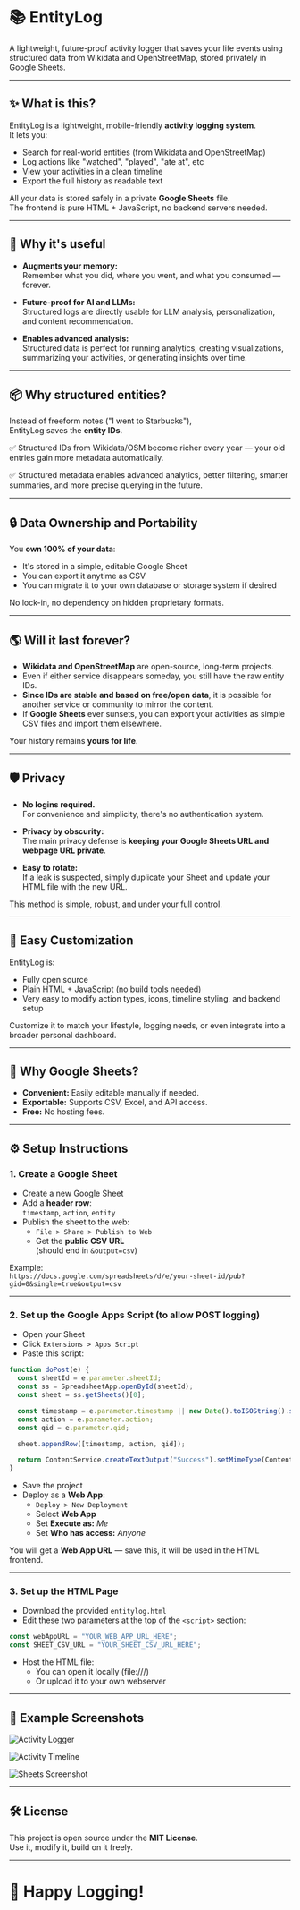 # 📚 EntityLog

A lightweight, future-proof activity logger that saves your life events using structured data from Wikidata and OpenStreetMap, stored privately in Google Sheets.

---

## ✨ What is this?

EntityLog is a lightweight, mobile-friendly **activity logging system**.  
It lets you:
- Search for real-world entities (from Wikidata and OpenStreetMap)
- Log actions like "watched", "played", "ate at", etc
- View your activities in a clean timeline
- Export the full history as readable text

All your data is stored safely in a private **Google Sheets** file.  
The frontend is pure HTML + JavaScript, no backend servers needed.

---

## 🚀 Why it's useful

- **Augments your memory:**  
  Remember what you did, where you went, and what you consumed — forever.

- **Future-proof for AI and LLMs:**  
  Structured logs are directly usable for LLM analysis, personalization, and content recommendation.

- **Enables advanced analysis:**  
  Structured data is perfect for running analytics, creating visualizations, summarizing your activities, or generating insights over time.

---

## 📦 Why structured entities?

Instead of freeform notes ("I went to Starbucks"),  
EntityLog saves the **entity IDs**.

✅ Structured IDs from Wikidata/OSM become richer every year — your old entries gain more metadata automatically.

✅ Structured metadata enables advanced analytics, better filtering, smarter summaries, and more precise querying in the future.

---

## 🔒 Data Ownership and Portability

You **own 100% of your data**:

- It's stored in a simple, editable Google Sheet
- You can export it anytime as CSV
- You can migrate it to your own database or storage system if desired

No lock-in, no dependency on hidden proprietary formats.

---

## 🌎 Will it last forever?

- **Wikidata and OpenStreetMap** are open-source, long-term projects.
- Even if either service disappears someday, you still have the raw entity IDs.
- **Since IDs are stable and based on free/open data**, it is possible for another service or community to mirror the content.
- If **Google Sheets** ever sunsets, you can export your activities as simple CSV files and import them elsewhere.

Your history remains **yours for life**.

---

## 🛡️ Privacy

- **No logins required.**  
  For convenience and simplicity, there's no authentication system.

- **Privacy by obscurity:**  
  The main privacy defense is **keeping your Google Sheets URL and webpage URL private**.

- **Easy to rotate:**  
  If a leak is suspected, simply duplicate your Sheet and update your HTML file with the new URL.

This method is simple, robust, and under your full control.

---

## 🎨 Easy Customization

EntityLog is:
- Fully open source
- Plain HTML + JavaScript (no build tools needed)
- Very easy to modify action types, icons, timeline styling, and backend setup

Customize it to match your lifestyle, logging needs, or even integrate into a broader personal dashboard.

---

## 📑 Why Google Sheets?

- **Convenient:** Easily editable manually if needed.
- **Exportable:** Supports CSV, Excel, and API access.
- **Free:** No hosting fees.

---

## ⚙️ Setup Instructions

### 1. Create a Google Sheet

- Create a new Google Sheet
- Add a **header row**:  
  `timestamp`, `action`, `entity`
- Publish the sheet to the web:
  - `File > Share > Publish to Web`
  - Get the **public CSV URL**  
    (should end in `&output=csv`)

Example:  
`https://docs.google.com/spreadsheets/d/e/your-sheet-id/pub?gid=0&single=true&output=csv`

---

### 2. Set up the Google Apps Script (to allow POST logging)

- Open your Sheet
- Click `Extensions > Apps Script`
- Paste this script:

```javascript
function doPost(e) {
  const sheetId = e.parameter.sheetId;
  const ss = SpreadsheetApp.openById(sheetId);
  const sheet = ss.getSheets()[0];

  const timestamp = e.parameter.timestamp || new Date().toISOString().split("T")[0];
  const action = e.parameter.action;
  const qid = e.parameter.qid;

  sheet.appendRow([timestamp, action, qid]);

  return ContentService.createTextOutput("Success").setMimeType(ContentService.MimeType.TEXT);
}
```

- Save the project
- Deploy as a **Web App**:
  - `Deploy > New Deployment`
  - Select **Web App**
  - Set **Execute as:** *Me*  
  - Set **Who has access:** *Anyone*

You will get a **Web App URL** — save this, it will be used in the HTML frontend.

---

### 3. Set up the HTML Page

- Download the provided `entitylog.html`
- Edit these two parameters at the top of the `<script>` section:

```javascript
const webAppURL = "YOUR_WEB_APP_URL_HERE";
const SHEET_CSV_URL = "YOUR_SHEET_CSV_URL_HERE";
```

- Host the HTML file:
  - You can open it locally (file:///)
  - Or upload it to your own webserver

---

## 📸 Example Screenshots

![Activity Logger](images/log.png)

![Activity Timeline](images/timeline.png)

![Sheets Screenshot](images/sheets.png)

---

## 🛠️ License

This project is open source under the **MIT License**.  
Use it, modify it, build on it freely.

---

# 🙌 Happy Logging!
